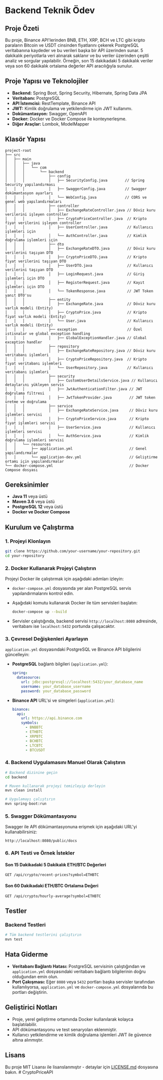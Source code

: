 
# Backend Teknik Ödev

## Proje Özeti
Bu proje, Binance API'lerinden BNB, ETH, XRP, BCH ve LTC gibi kripto paraların Bitcoin ve USDT cinsinden fiyatlarını çekerek PostgreSQL veritabanına kaydeder ve bu verileri başka bir API üzerinden sunar. 5 dakikalık periyotlarla veri alınarak saklanır ve bu veriler üzerinden çeşitli analiz ve sorgular yapılabilir. Örneğin, son 15 dakikadaki 5 dakikalık veriler veya son 60 dakikalık ortalama değerler API aracılığıyla sunulur.

## Proje Yapısı ve Teknolojiler
- **Backend:** Spring Boot, Spring Security, Hibernate, Spring Data JPA
- **Veritabanı:** PostgreSQL
- **API İstemcisi:** RestTemplate, Binance API
- **JWT:** Kimlik doğrulama ve yetkilendirme için JWT kullanımı.
- **Dokümantasyon:** Swagger, OpenAPI
- **Docker:** Docker ve Docker Compose ile konteynerleşme.
- **Diğer Araçlar:** Lombok, ModelMapper

## Klasör Yapısı
```plaintext
project-root
├── src
│   ├── main
│   │   ├── java
│   │   │   └── com
│   │   │       └── backend
│   │   │           ├── config
│   │   │           │   ├── SecurityConfig.java        // Spring Security yapılandırması
│   │   │           │   ├── SwaggerConfig.java         // Swagger dokümantasyon ayarları
│   │   │           │   └── WebConfig.java             // CORS ve genel web yapılandırmaları
│   │   │           ├── controller
│   │   │           │   ├── ExchangeRateController.java // Döviz kuru verilerini işleyen controller
│   │   │           │   ├── CryptoPriceController.java  // Kripto fiyat verilerini işleyen controller
│   │   │           │   ├── UserController.java         // Kullanıcı işlemleri için
│   │   │           │   └── AuthController.java         // Kimlik doğrulama işlemleri için
│   │   │           ├── dto
│   │   │           │   ├── ExchangeRateDTO.java        // Döviz kuru verilerini taşıyan DTO
│   │   │           │   ├── CryptoPriceDTO.java         // Kripto fiyat verilerini taşıyan DTO
│   │   │           │   ├── UserDTO.java                // Kullanıcı verilerini taşıyan DTO
│   │   │           │   ├── LoginRequest.java           // Giriş işlemleri için DTO
│   │   │           │   ├── RegisterRequest.java        // Kayıt işlemleri için DTO
│   │   │           │   └── TokenResponse.java          // JWT Token yanıt DTO'su
│   │   │           ├── entity
│   │   │           │   ├── ExchangeRate.java           // Döviz kuru varlık modeli (Entity)
│   │   │           │   ├── CryptoPrice.java            // Kripto fiyat varlık modeli (Entity)
│   │   │           │   └── User.java                   // Kullanıcı varlık modeli (Entity)
│   │   │           ├── exception                       // Özel istisnalar ve global exception handling
│   │   │           │   ├── GlobalExceptionHandler.java // Global exception handler
│   │   │           ├── repository
│   │   │           │   ├── ExchangeRateRepository.java // Döviz kuru veritabanı işlemleri
│   │   │           │   ├── CryptoPriceRepository.java  // Kripto fiyat veritabanı işlemleri
│   │   │           │   └── UserRepository.java         // Kullanıcı veritabanı işlemleri
│   │   │           ├── security
│   │   │           │   ├── CustomUserDetailsService.java // Kullanıcı detaylarını yükleyen servis
│   │   │           │   ├── JwtAuthenticationFilter.java // JWT doğrulama filtresi
│   │   │           │   ├── JwtTokenProvider.java        // JWT token üretme ve doğrulama
│   │   │           ├── service
│   │   │           │   ├── ExchangeRateService.java     // Döviz kuru işlemleri servisi
│   │   │           │   ├── CryptoPriceService.java      // Kripto fiyat işlemleri servisi
│   │   │           │   ├── UserService.java             // Kullanıcı işlemleri servisi
│   │   │           │   └── AuthService.java             // Kimlik doğrulama işlemleri servisi
│   │   └── resources
│   │       ├── application.yml                          // Genel yapılandırmalar
│   │       └── application-dev.yml                      // Geliştirme ortamı için yapılandırmalar
└── docker-compose.yml                                   // Docker Compose dosyası
```

## Gereksinimler
- **Java 11** veya üstü
- **Maven 3.6** veya üstü
- **PostgreSQL 12** veya üstü
- **Docker ve Docker Compose**

## Kurulum ve Çalıştırma

### 1. Projeyi Klonlayın
```bash
git clone https://github.com/your-username/your-repository.git
cd your-repository
```

### 2. Docker Kullanarak Projeyi Çalıştırın
Projeyi Docker ile çalıştırmak için aşağıdaki adımları izleyin:

- `docker-compose.yml` dosyasında yer alan PostgreSQL servis yapılandırmalarını kontrol edin.
- Aşağıdaki komutu kullanarak Docker ile tüm servisleri başlatın:
  ```bash
  docker-compose up --build
  ```

- Servisler çalıştığında, backend servisi `http://localhost:8080` adresinde, veritabanı ise `localhost:5432` portunda çalışacaktır.

### 3. Çevresel Değişkenleri Ayarlayın
`application.yml` dosyasındaki PostgreSQL ve Binance API bilgilerini güncelleyin:

- **PostgreSQL** bağlantı bilgileri (`application.yml`):
  ```yaml
  spring:
    datasource:
      url: jdbc:postgresql://localhost:5432/your_database_name
      username: your_database_username
      password: your_database_password
  ```

- **Binance API** URL'si ve simgeleri (`application.yml`):
  ```yaml
  binance:
    api:
      url: https://api.binance.com
      symbols:
        - BNBBTC
        - ETHBTC
        - XRPBTC
        - BCHBTC
        - LTCBTC
        - BTCUSDT
  ```

### 4. Backend Uygulamasını Manuel Olarak Çalıştırın
```bash
# Backend dizinine geçin
cd backend

# Maven kullanarak projeyi temizleyip derleyin
mvn clean install

# Uygulamayı çalıştırın
mvn spring-boot:run
```

### 5. Swagger Dökümantasyonu
Swagger ile API dökümantasyonuna erişmek için aşağıdaki URL'yi kullanabilirsiniz:
```
http://localhost:8080/public/docs
```

### 6. API Testi ve Örnek İstekler

#### Son 15 Dakikadaki 5 Dakikalık ETH/BTC Değerleri
```http
GET /api/crypto/recent-prices?symbol=ETHBTC
```

#### Son 60 Dakikadaki ETH/BTC Ortalama Değeri
```http
GET /api/crypto/hourly-average?symbol=ETHBTC
```

## Testler

### Backend Testleri
```bash
# Tüm backend testlerini çalıştırın
mvn test
```


## Hata Giderme
- **Veritabanı Bağlantı Hatası:** PostgreSQL servisinin çalıştığından ve `application.yml` dosyasındaki veritabanı bağlantı bilgilerinin doğru olduğundan emin olun.
- **Port Çakışması:** Eğer `8080` veya `5432` portları başka servisler tarafından kullanılıyorsa, `application.yml` ve `docker-compose.yml` dosyalarında bu portları değiştirin.

## Geliştirici Notları
- Proje, yerel geliştirme ortamında Docker kullanılarak kolayca başlatılabilir.
- API dökümantasyonu ve test senaryoları eklenmiştir.
- Kullanıcı yetkilendirme ve kimlik doğrulama işlemleri JWT ile güvence altına alınmıştır.


## Lisans
Bu proje MIT Lisansı ile lisanslanmıştır - detaylar için [LICENSE.md](LICENSE.md) dosyasına bakın.
#   C r y p t o P r i c e A P I  
 